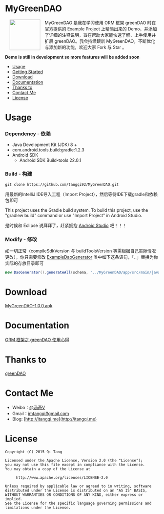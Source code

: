 MyGreenDAO
==========

<p>
<img src="http://7xikfc.com1.z0.glb.clouddn.com/gr_logo.png" width="100px" height="100px" align="left" hspace="15px" />
MyGreenDAO 是我在学习使用 ORM 框架 greenDAO 时在官方提供的 Example Project 上精简出来的 Demo，并添加了详细的注释说明，旨在帮助大家能快速了解、上手使用并扩展 greenDAO。我会持续跟新 MyGreenDAO，不断优化与添加新的功能，欢迎大家 Fork 与 Star 。                                      
</p>                                                                        

**Demo is still in development so more features will be added soon**

  - [Usage](#usage)
  - [Getting Started](#getting-started)
  - [Download](#download)
  - [Documentation](#documentation)
  - [Thanks to](#thanks-to)
  - [Contact Me](#contact-me)
  - [License](#license)

# Usage

### Dependency - 依赖
  - Java Development Kit (JDK) 8 +
  - com.android.tools.build:gradle:1.2.3
  - Android SDK
    - Android SDK Build-tools 22.0.1


### Build - 构建

    git clone https://github.com/tangqi92/MyGreenDAO.git

用最新的IntelliJ IDE导入工程（Import Project），然后等待IDE下载gradle和依赖包即可

This project uses the Gradle build system. To build this project, use the "gradlew build" command or use "Import Project" in Android Studio.

是时候和 Eclipse 说拜拜了，赶紧拥抱 [Android Studio](https://developer.android.com/sdk/index.html) 吧！！！

### Modify - 修改

如一切正常（compileSdkVersion 与 buildToolsVersion 等需根据自己实际情况更改），你只需要修改 [ExampleDaoGenerator](https://github.com/tangqi92/MyGreenDAO/blob/master/daoexamplegenerator/src/main/java/me/itangqi/ExampleDaoGenerator.java) 类中如下这条语句，「..」替换为你实际的存放目录即可   

```java
new DaoGenerator().generateAll(schema, "../MyGreenDAO/app/src/main/java-gen");
```  

# Download
[MyGreenDAO-1.0.0.apk](https://s3.amazonaws.com/github-cloud/releases/39712109/aa4b3f94-34bb-11e5-9322-dcc06b0ef936.apk?response-content-disposition=attachment%3B%20filename%3DMyGreenDAO-1.0.0.apk&response-content-type=application/vnd.android.package-archive&AWSAccessKeyId=AKIAISTNZFOVBIJMK3TQ&Expires=1438013219&Signature=9yBAk7Pc5vT3Wxr0bxZlv2ikkq0%3D)

# Documentation

[ORM 框架之 greenDAO 使用心得](http://itangqi.me/android/using-greendao-experience/)  

# Thanks to

[greenDAO](https://github.com/greenrobot/greenDAO)  

# Contact Me

- Weibo：[@汤奇V](http://weibo.com/qiktang)
- Gmail：[imtangqi#gmail.com](mailto:imtangqi@gmail.com "欢迎与我联系")
- Blog: [http://itangqi.me](http://itangqi.me)  

# License


    Copyright (C) 2015 Qi Tang

    Licensed under the Apache License, Version 2.0 (the "License");
    you may not use this file except in compliance with the License.
    You may obtain a copy of the License at

         http://www.apache.org/licenses/LICENSE-2.0

    Unless required by applicable law or agreed to in writing, software
    distributed under the License is distributed on an "AS IS" BASIS,
    WITHOUT WARRANTIES OR CONDITIONS OF ANY KIND, either express or implied.
    See the License for the specific language governing permissions and
    limitations under the License.
